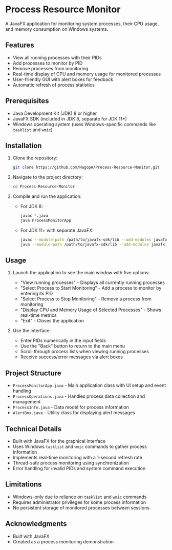 # Process Resource Monitor

A JavaFX application for monitoring system processes, their CPU usage, and memory consumption on Windows systems.

## Features

- View all running processes with their PIDs
- Add processes to monitor by PID
- Remove processes from monitoring
- Real-time display of CPU and memory usage for monitored processes
- User-friendly GUI with alert boxes for feedback
- Automatic refresh of process statistics

## Prerequisites

- Java Development Kit (JDK) 8 or higher
- JavaFX SDK (included in JDK 8, separate for JDK 11+)
- Windows operating system (uses Windows-specific commands like `tasklist` and `wmic`)

## Installation

1. Clone the repository:
   ```bash
   git clone https://github.com/HagopA/Process-Resource-Monitor.git
   ```

2. Navigate to the project directory:
   ```bash
   cd Process-Resource-Monitor
   ```

3. Compile and run the application:
   - For JDK 8:
     ```bash
     javac *.java
     java ProcessMonitorApp
     ```
   - For JDK 11+ with separate JavaFX:
     ```bash
     javac --module-path /path/to/javafx-sdk/lib --add-modules javafx.controls *.java
     java --module-path /path/to/javafx-sdk/lib --add-modules javafx.controls ProcessMonitorApp
     ```

## Usage

1. Launch the application to see the main window with five options:
   - "View running processes" - Displays all currently running processes
   - "Select Process to Start Monitoring" - Add a process to monitor by entering its PID
   - "Select Process to Stop Monitoring" - Remove a process from monitoring
   - "Display CPU and Memory Usage of Selected Processes" - Shows real-time metrics
   - "Exit" - Closes the application

2. Use the interface:
   - Enter PIDs numerically in the input fields
   - Use the "Back" button to return to the main menu
   - Scroll through process lists when viewing running processes
   - Receive success/error messages via alert boxes

## Project Structure

- `ProcessMonitorApp.java` - Main application class with UI setup and event handling
- `ProcessOperations.java` - Handles process data collection and management
- `ProcessInfo.java` - Data model for process information
- `AlertBox.java` - Utility class for displaying alert messages

## Technical Details

- Built with JavaFX for the graphical interface
- Uses Windows `tasklist` and `wmic` commands to gather process information
- Implements real-time monitoring with a 1-second refresh rate
- Thread-safe process monitoring using synchronization
- Error handling for invalid PIDs and system command execution

## Limitations

- Windows-only due to reliance on `tasklist` and `wmic` commands
- Requires administrator privileges for some process information
- No persistent storage of monitored processes between sessions

## Acknowledgments

- Built with JavaFX
- Created as a process monitoring demonstration
